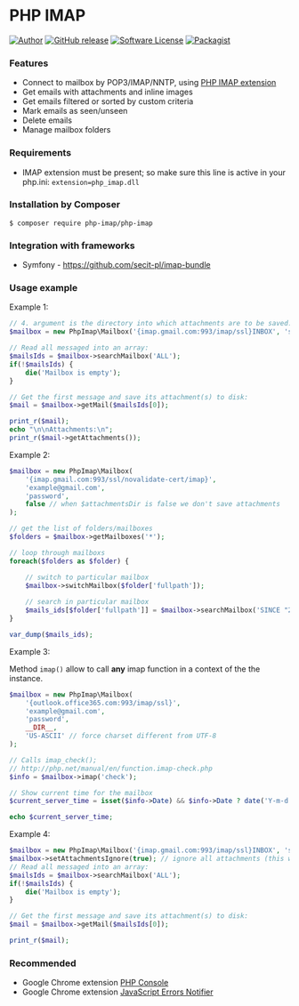 # PHP IMAP

[![Author](http://img.shields.io/badge/author-@barbushin-blue.svg?style=flat-square)](https://www.linkedin.com/in/barbushin)
[![GitHub release](https://img.shields.io/github/release/barbushin/php-imap.svg?maxAge=86400&style=flat-square)](https://packagist.org/packages/php-imap/php-imap)
[![Software License](https://img.shields.io/badge/license-MIT-brightgreen.svg?style=flat-square)](LICENSE)
[![Packagist](https://img.shields.io/packagist/dt/php-imap/php-imap.svg?maxAge=86400&style=flat-square)](https://packagist.org/packages/php-imap/php-imap)

### Features

* Connect to mailbox by POP3/IMAP/NNTP, using [PHP IMAP extension](http://php.net/manual/book.imap.php)
* Get emails with attachments and inline images
* Get emails filtered or sorted by custom criteria
* Mark emails as seen/unseen
* Delete emails
* Manage mailbox folders
 
### Requirements

* IMAP extension must be present; so make sure this line is active in your php.ini: `extension=php_imap.dll`

### Installation by Composer

	$ composer require php-imap/php-imap
	
### Integration with frameworks

* Symfony - https://github.com/secit-pl/imap-bundle

### Usage example

Example 1:

```php
// 4. argument is the directory into which attachments are to be saved:
$mailbox = new PhpImap\Mailbox('{imap.gmail.com:993/imap/ssl}INBOX', 'some@gmail.com', '*********', __DIR__);

// Read all messaged into an array:
$mailsIds = $mailbox->searchMailbox('ALL');
if(!$mailsIds) {
	die('Mailbox is empty');
}

// Get the first message and save its attachment(s) to disk:
$mail = $mailbox->getMail($mailsIds[0]);

print_r($mail);
echo "\n\nAttachments:\n";
print_r($mail->getAttachments());
```

Example 2:

```php
$mailbox = new PhpImap\Mailbox(
	'{imap.gmail.com:993/ssl/novalidate-cert/imap}', 
	'example@gmail.com', 
	'password', 
	false // when $attachmentsDir is false we don't save attachments
);

// get the list of folders/mailboxes
$folders = $mailbox->getMailboxes('*'); 

// loop through mailboxs
foreach($folders as $folder) {

	// switch to particular mailbox
	$mailbox->switchMailbox($folder['fullpath']); 
	
	// search in particular mailbox
	$mails_ids[$folder['fullpath']] = $mailbox->searchMailbox('SINCE "24 Jan 2018" BEFORE "25 Jan 2018"');
}

var_dump($mails_ids);
```

Example 3:

Method `imap()` allow to call **any** imap function in a context of the the instance. 

```php
$mailbox = new PhpImap\Mailbox(
	'{outlook.office365.com:993/imap/ssl}', 
	'example@gmail.com', 
	'password', 
	__DIR__,
	'US-ASCII' // force charset different from UTF-8
);

// Calls imap_check(); 
// http://php.net/manual/en/function.imap-check.php
$info = $mailbox->imap('check');

// Show current time for the mailbox
$current_server_time = isset($info->Date) && $info->Date ? date('Y-m-d H:i:s', strtotime($info->Date)) : 'unknown';

echo $current_server_time;
```

Example 4:

```php
$mailbox = new PhpImap\Mailbox('{imap.gmail.com:993/imap/ssl}INBOX', 'some@gmail.com', '*********', __DIR__);
$mailbox->setAttachmentsIgnore(true); // ignore all attachments (this will increase perfomance)
// Read all messaged into an array:
$mailsIds = $mailbox->searchMailbox('ALL');
if(!$mailsIds) {
	die('Mailbox is empty');
}

// Get the first message and save its attachment(s) to disk:
$mail = $mailbox->getMail($mailsIds[0]);

print_r($mail);
```

### Recommended

* Google Chrome extension [PHP Console](https://chrome.google.com/webstore/detail/php-console/nfhmhhlpfleoednkpnnnkolmclajemef)
* Google Chrome extension [JavaScript Errors Notifier](https://chrome.google.com/webstore/detail/javascript-errors-notifie/jafmfknfnkoekkdocjiaipcnmkklaajd)

